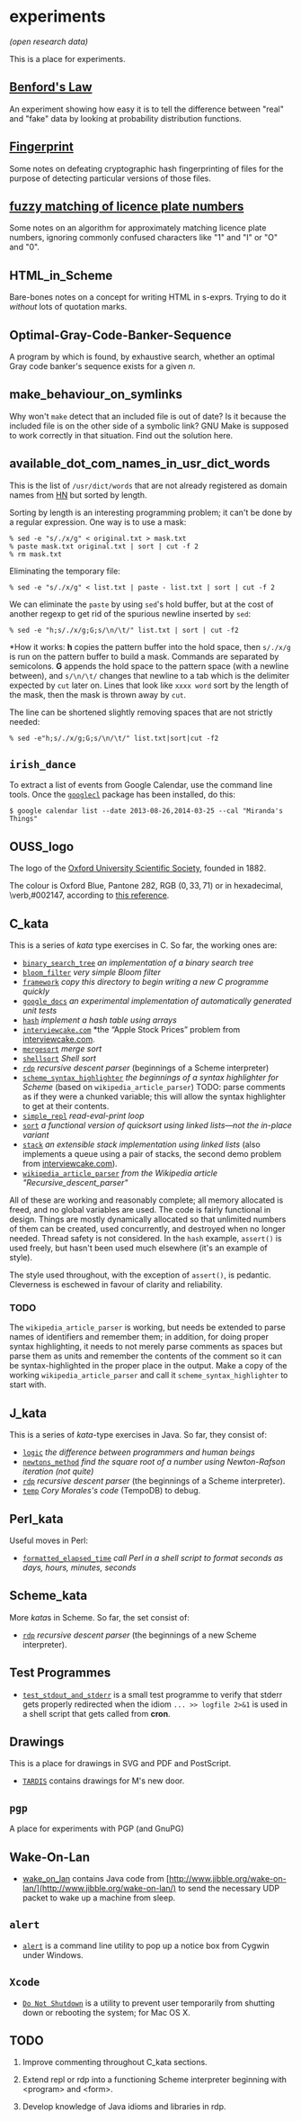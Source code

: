 experiments
===========

*(open research data)*

This is a place for experiments.

## [Benford's Law](https://github.com/jloughry/experiments/blob/master/Benfords_Law/README.md)

An experiment showing how easy it is to tell the difference between "real" and "fake"
data by looking at probability distribution functions.

## [Fingerprint](https://github.com/jloughry/experiments/blob/master/fingerprint/README.md)

Some notes on defeating cryptographic hash fingerprinting of files for the purpose
of detecting particular versions of those files.

## [fuzzy matching of licence plate numbers](https://github.com/jloughry/experiments/blob/master/fuzzy/README.md)

Some notes on an algorithm for approximately matching licence plate numbers, ignoring
commonly confused characters like "1" and "I" or "O" and "0".

HTML_in_Scheme
--------------

Bare-bones notes on a concept for writing HTML in s-exprs.  Trying to do it *without* lots of
quotation marks.

Optimal-Gray-Code-Banker-Sequence
---------------------------------

A program by which is found, by exhaustive search, whether an optimal Gray code banker's sequence
exists for a given *n*.

make_behaviour_on_symlinks
--------------------------

Why won't `make` detect that an included file is out of date? Is it because the included
file is on the other side of a symbolic link? GNU Make is supposed to work correctly in
that situation. Find out the solution here.

available_dot_com_names_in_usr_dict_words
-----------------------------------------

This is the list of `/usr/dict/words` that are not already registered as domain names
from [HN](https://news.ycombinator.com/item?id=7365998) but sorted by length.

Sorting by length is an interesting programming problem; it can't be done by a regular
expression. One way is to use a mask:

    % sed -e "s/./x/g" < original.txt > mask.txt
    % paste mask.txt original.txt | sort | cut -f 2
    % rm mask.txt

Eliminating the temporary file:

    % sed -e "s/./x/g" < list.txt | paste - list.txt | sort | cut -f 2

We can eliminate the `paste` by using `sed`'s hold buffer, but at the cost of another
regexp to get rid of the spurious newline inserted by `sed`:

    % sed -e "h;s/./x/g;G;s/\n/\t/" list.txt | sort | cut -f2

*How it works: **h** copies the pattern buffer into the hold space, then `s/./x/g` is run
on the pattern buffer to build a mask. Commands are separated by semicolons. **G** appends
the hold space to the pattern space (with a newline between), and `s/\n/\t/` changes that
newline to a tab which is the delimiter expected by `cut` later on. Lines that look like
`xxxx word` sort by the length of the mask, then the mask is thrown away by `cut`.

The line can be shortened slightly removing spaces that are not strictly needed:

    % sed -e"h;s/./x/g;G;s/\n/\t/" list.txt|sort|cut -f2

`irish_dance`
-------------

To extract a list of events from Google Calendar, use the command line tools. Once the
[`googlecl`](https://code.google.com/p/googlecl) package has been installed, do this:


````
$ google calendar list --date 2013-08-26,2014-03-25 --cal "Miranda's Things"
````

OUSS_logo
---------

The logo of the [Oxford University Scientific Society](http://users.ox.ac.uk/~science/),
founded in 1882.

The colour is Oxford Blue, Pantone 282, RGB $(0,33,71)$ or in hexadecimal, \verb,#002147,
according to [this reference](http://www.ox.ac.uk/branding_toolkit/the_brand_colours/).

C_kata
------

This is a series of *kata* type exercises in C. So far, the working ones are:

- [`binary_search_tree`](https://github.com/jloughry/experiments/tree/master/C_kata/binary_search_tree/)
*an implementation of a binary search tree*
- [`bloom_filter`](https://github.com/jloughry/experiments/tree/master/C_kata/bloom_filter/)
*very simple Bloom filter*
- [`framework`](https://github.com/jloughry/experiments/tree/master/C_kata/framework/)
*copy this directory to begin writing a new C programme quickly*
- [`google_docs`](https://github.com/jloughry/experiments/tree/master/C_kata/google_docs/)
*an experimental implementation of automatically generated unit tests*
- [`hash`](https://github.com/jloughry/experiments/tree/master/C_kata/hash/)
*implement a hash table using arrays*
- [`interviewcake.com`](https://github.com/jloughry/experiments/tree/master/C_kata/interviewcake.com/)
*the &ldquo;Apple Stock Prices&rdquo; problem from [interviewcake.com](http://interviewcake.com).
- [`mergesort`](https://github.com/jloughry/experiments/tree/master/C_kata/mergesort/)
*merge sort*
- [`shellsort`](https://github.com/jloughry/experiments/tree/master/C_kata/shellsort/)
*Shell sort*
- [`rdp`](https://github.com/jloughry/experiments/tree/master/C_kata/rdp/)
*recursive descent parser* (beginnings of a Scheme interpreter)
- [`scheme_syntax_highlighter`](https://github.com/jloughry/experiments/tree/master/C_kata/scheme_syntax_highlighter/)
*the beginnings of a syntax highlighter for Scheme* (based on `wikipedia_article_parser`)
TODO: parse comments as if they were a chunked variable; this will allow the syntax
highlighter to get at their contents.
- [`simple_repl`](https://github.com/jloughry/experiments/tree/master/C_kata/simple_repl/)
*read-eval-print loop*
- [`sort`](https://github.com/jloughry/experiments/tree/master/C_kata/sort/)
*a functional version of quicksort using linked lists&mdash;not the in-place variant*
- [`stack`](https://github.com/jloughry/experiments/tree/master/C_kata/stack/)
*an extensible stack implementation using linked lists* (also implements a queue
using a pair of stacks, the second demo problem from [interviewcake.com](http://interviewcake.com)).
- [`wikipedia_article_parser`](https://github.com/jloughry/experiments/tree/master/C_kata/wikipedia_article_parser/)
*from the Wikipedia article "Recursive_descent_parser"*

All of these are working and reasonably complete; all memory allocated is freed, and
no global variables are used. The code is fairly functional in design. Things are mostly
dynamically allocated so that unlimited numbers of them can be created, used concurrently,
and destroyed when no longer needed. Thread safety is not considered. In the `hash` example,
`assert()` is used freely, but hasn't been used much elsewhere (it's an example of style).

The style used throughout, with the exception of `assert()`, is pedantic. Cleverness is
eschewed in favour of clarity and reliability.

### TODO

The `wikipedia_article_parser` is working, but needs be extended to parse names of
identifiers and remember them; in addition, for doing proper syntax highlighting,
it needs to not merely parse comments as spaces but parse them as units and remember
the contents of the comment so it can be syntax-highlighted in the proper place in
the output. Make a copy of the working `wikipedia_article_parser` and call it
`scheme_syntax_highlighter` to start with.

J_kata
------

This is a series of *kata*-type exercises in Java. So far, they consist of:

- [`logic`](https://github.com/jloughry/experiments/tree/master/J_kata/logic/)
*the difference between programmers and human beings*
- [`newtons_method`](https://github.com/jloughry/experiments/tree/master/J_kata/newtons_method/)
*find the square root of a number using Newton-Rafson iteration (not quite)*
- [`rdp`](https://github.com/jloughry/experiments/tree/master/J_kata/rdp/)
*recursive descent parser* (the beginnings of a Scheme interpreter).
- [`temp`](https://github.com/jloughry/experiments/tree/master/J_kata/temp/)
*Cory Morales's code* (TempoDB) to debug.

Perl_kata
---------

Useful moves in Perl:

- [`formatted_elapsed_time`](https://github.com/jloughry/experiments/tree/master/Perl_kata/formatted_elapsed_time/)
*call Perl in a shell script to format seconds as days, hours, minutes, seconds*

Scheme_kata
-----------

More *kata*s in Scheme. So far, the set consist of:

- [`rdp`](https://github.com/jloughry/experiments/tree/master/Scheme_kata/rdp/)
*recursive descent parser* (the beginnings of a new Scheme interpreter).

Test Programmes
---------------

- [`test_stdout_and_stderr`](https://github.com/jloughry/experiments/tree/master/test_stdout_and_stderr#readme)
is a small test programme to verify that stderr gets properly redirected when
the idiom `... >> logfile 2>&1` is used in a shell script that gets called
from **cron**.

Drawings
--------

This is a place for drawings in SVG and PDF and PostScript.

- [`TARDIS`](https://github.com/jloughry/experiments/tree/master/drawings/TARDIS#readme) contains
drawings for M's new door.

`pgp`
-----

A place for experiments with PGP (and GnuPG)

Wake-On-Lan
-----------

- [wake_on_lan](https://github.com/jloughry/experiments/tree/master/wake_on_lan/#readme)
contains Java code from [http://www.jibble.org/wake-on-lan/](http://www.jibble.org/wake-on-lan/)
to send the necessary UDP packet to wake up a machine from sleep.

`alert`
-------

- [`alert`](https://github.com/jloughry/experiments/tree/master/alert/#readme)
is a command line utility to pop up a notice box from Cygwin under Windows.

`Xcode`
-------

- [`Do Not Shutdown`](https://github.com/jloughry/experiments/tree/master/Xcode/#readme)
is a utility to prevent user temporarily from shutting down or rebooting
the system; for Mac OS X.

TODO
----

1. Improve commenting throughout C_kata sections.

2. Extend repl or rdp into a functioning Scheme interpreter beginning with
&lt;program&gt; and &lt;form&gt;.

3. Develop knowledge of Java idioms and libraries in rdp.

